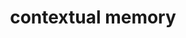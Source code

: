 ---
title: contextual memory
tags: [psychology, memory]
aliases: [contextual memory, contextual memories]
---